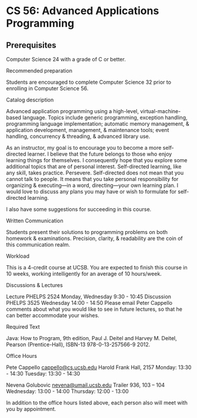 CS 56:  Advanced Applications Programming
===========

## Prerequisites

Computer Science 24 with a grade of C or better.

Recommended preparation

Students are encouraged to complete Computer Science 32 prior to enrolling in Computer Science 56.

Catalog description

Advanced application programming using a high-level, virtual-machine-based language. Topics include generic programming, exception handling, programming language implementation; automatic memory management, & application development, management, & maintenance tools; event handling, concurrency & threading, & advanced library use.

As an instructor, my goal is to encourage you to become a more self-directed learner. I believe that the future belongs to those who enjoy learning things for themselves. I consequently hope that you explore some additional topics that are of personal interest. Self-directed learning, like any skill, takes practice. Persevere. Self-directed does not mean that you cannot talk to people. It means that you take personal responsibility for organizing & executing—in a word, directing—your own learning plan. I would love to discuss any plans you may have or wish to formulate for self-directed learning.

I also have some suggestions for succeeding in this course.

Written Communication

Students present their solutions to programming problems on both homework & examinations. Precision, clarity, & readability are the coin of this communication realm.

Workload

This is a 4-credit course at UCSB. You are expected to finish this course in 10 weeks, working intelligently for an average of 10 hours/week.

Discussions & Lectures

Lecture	PHELPS 2524	Monday, Wednesday	9:30 - 10:45
Discussion	PHELPS 3525	Wednesday	14:00 - 14:50
Please email Peter Cappello comments about what you would like to see in future lectures, so that he can better accommodate your wishes.

Required Text

Java: How to Program, 9th edition, Paul J. Deitel and Harvey M. Deitel, Pearson (Prentice-Hall), ISBN-13 978-0-13-257566-9 2012.

Office Hours

Pete Cappello	cappello@cs.ucsb.edu	Harold Frank Hall, 2157	Monday: 13:30 - 14:30
Tuesday: 13:30 - 14:30

Nevena Golubovic	nevena@umail.ucsb.edu	Trailer 936, 103 – 104	 Wednesday: 13:00 - 14:00
Thursday: 12:00 - 13:00

In addition to the office hours listed above, each person also will meet with you by appointment.
